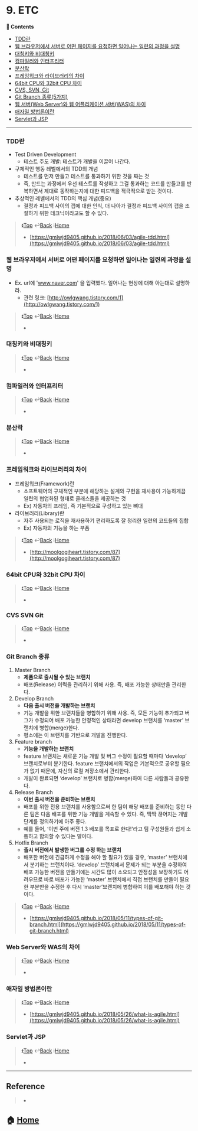 # 9. ETC
**:book: Contents**
* [TDD란](#tdd란)
* [웹 브라우저에서 서버로 어떤 페이지를 요청하면 일어나는 일련의 과정을 설명](#웹-브라우저에서-서버로-어떤-페이지를-요청하면-일어나는-일련의-과정을-설명)
* [대칭키와 비대칭키](#대칭키와-비대칭키)
* [컴파일러와 인터프리터](#컴파일러와-인터프리터)
* [분산락](#분산락)
* [프레임워크와 라이브러리의 차이](#프레임워크와-라이브러리의-차이)
* [64bit CPU와 32bit CPU 차이](#64bit-cpu와-32bit-cpu-차이)
* [CVS, SVN, Git](#cvs-svn-git)
* [Git Branch 종류(5가지)](#git-branch-종류)
* [웹 서버(Web Server)와 웹 어플리케이션 서버(WAS)의 차이](#web-server와-was의-차이)
* [애자일 방법론이란](#애자일-방법론이란)
* [Servlet과 JSP](#servlet과-jsp)

---

### TDD란
* Test Driven Development
  * 테스트 주도 개발: 테스트가 개발을 이끌어 나간다.
* 구체적인 행동 레벨에서의 TDD의 개념
  * 테스트를 먼저 만들고 테스트를 통과하기 위한 것을 짜는 것 
  * 즉, 만드는 과정에서 우선 테스트를 작성하고 그걸 통과하는 코드를 만들고를 반복하면서 제대로 동작하는지에 대한 피드백을 적극적으로 받는 것이다.
* 추상적인 레벨에서의 TDD의 핵심 개념(중요)
  * 결정과 피드백 사이의 갭에 대한 인식, 더 나아가 결정과 피드백 사이의 갭을 조절하기 위한 테크닉이라고도 할 수 있다.

> :arrow_double_up:[Top](#9-etc)    :leftwards_arrow_with_hook:[Back](https://github.com/Do-Hee/tech-interview#9-etc)    :information_source:[Home](https://github.com/Do-Hee/tech-interview#tech-interview)
> - [https://gmlwjd9405.github.io/2018/06/03/agile-tdd.html](https://gmlwjd9405.github.io/2018/06/03/agile-tdd.html)

### 웹 브라우저에서 서버로 어떤 페이지를 요청하면 일어나는 일련의 과정을 설명
* Ex. url에 'www.naver.com' 을 입력했다. 일어나는 현상에 대해 아는대로 설명하라.
  * 관련 링크: [http://owlgwang.tistory.com/1](http://owlgwang.tistory.com/1)

> :arrow_double_up:[Top](#9-etc)    :leftwards_arrow_with_hook:[Back](https://github.com/Do-Hee/tech-interview#9-etc)    :information_source:[Home](https://github.com/Do-Hee/tech-interview#tech-interview)
> - []()

### 대칭키와 비대칭키
> :arrow_double_up:[Top](#9-etc)    :leftwards_arrow_with_hook:[Back](https://github.com/Do-Hee/tech-interview#9-etc)    :information_source:[Home](https://github.com/Do-Hee/tech-interview#tech-interview)
> - []()

### 컴파일러와 인터프리터
> :arrow_double_up:[Top](#9-etc)    :leftwards_arrow_with_hook:[Back](https://github.com/Do-Hee/tech-interview#9-etc)    :information_source:[Home](https://github.com/Do-Hee/tech-interview#tech-interview)
> - []()

### 분산락
> :arrow_double_up:[Top](#9-etc)    :leftwards_arrow_with_hook:[Back](https://github.com/Do-Hee/tech-interview#9-etc)    :information_source:[Home](https://github.com/Do-Hee/tech-interview#tech-interview)
> - []()

### 프레임워크와 라이브러리의 차이
* 프레임워크(Framework)란
    * 소프트웨어의 구체적인 부분에 해당하는 설계와 구현을 재사용이 가능하게끔 일련의 협업화된 형태로 클래스들을 제공하는 것
    * Ex) 자동차의 프레임, 즉 기본적으로 구성하고 있는 뼈대
* 라이브러리(Library)란 
    * 자주 사용되는 로직을 재사용하기 편리하도록 잘 정리한 일련의 코드들의 집합
    * Ex) 자동차의 기능을 하는 부품
> :arrow_double_up:[Top](#9-etc)    :leftwards_arrow_with_hook:[Back](https://github.com/Do-Hee/tech-interview#9-etc)    :information_source:[Home](https://github.com/Do-Hee/tech-interview#tech-interview)
> - [http://moolgogiheart.tistory.com/87](http://moolgogiheart.tistory.com/87)

### 64bit CPU와 32bit CPU 차이
> :arrow_double_up:[Top](#9-etc)    :leftwards_arrow_with_hook:[Back](https://github.com/Do-Hee/tech-interview#9-etc)    :information_source:[Home](https://github.com/Do-Hee/tech-interview#tech-interview)
> - []()

### CVS SVN Git
> :arrow_double_up:[Top](#9-etc)    :leftwards_arrow_with_hook:[Back](https://github.com/Do-Hee/tech-interview#9-etc)    :information_source:[Home](https://github.com/Do-Hee/tech-interview#tech-interview)
> - []()

### Git Branch 종류
1. Master Branch
    * **제품으로 출시될 수 있는 브랜치**
    * 배포(Release) 이력을 관리하기 위해 사용. 즉, 배포 가능한 상태만을 관리한다.
2. Develop Branch
    * **다음 출시 버전을 개발하는 브랜치**
    * 기능 개발을 위한 브랜치들을 병합하기 위해 사용. 즉, 모든 기능이 추가되고 버그가 수정되어 배포 가능한 안정적인 상태라면 develop 브랜치를 ‘master’ 브랜치에 병합(merge)한다. 
    * 평소에는 이 브랜치를 기반으로 개발을 진행한다.
3. Feature branch
    * **기능을 개발하는 브랜치** 
    * feature 브랜치는 새로운 기능 개발 및 버그 수정이 필요할 때마다 ‘develop’ 브랜치로부터 분기한다. feature 브랜치에서의 작업은 기본적으로 공유할 필요가 없기 때문에, 자신의 로컬 저장소에서 관리한다. 
    * 개발이 완료되면 ‘develop’ 브랜치로 병합(merge)하여 다른 사람들과 공유한다.
4. Release Branch
    * **이번 출시 버전을 준비하는 브랜치** 
    * 배포를 위한 전용 브랜치를 사용함으로써 한 팀이 해당 배포를 준비하는 동안 다른 팀은 다음 배포를 위한 기능 개발을 계속할 수 있다. 즉, 딱딱 끊어지는 개발 단계를 정의하기에 아주 좋다. 
    * 예를 들어, ‘이번 주에 버전 1.3 배포를 목표로 한다!’라고 팀 구성원들과 쉽게 소통하고 합의할 수 있다는 말이다.
5. Hotfix Branch
    * **출시 버전에서 발생한 버그를 수정 하는 브랜치** 
    * 배포한 버전에 긴급하게 수정을 해야 할 필요가 있을 경우, ‘master’ 브랜치에서 분기하는 브랜치이다. ‘develop’ 브랜치에서 문제가 되는 부분을 수정하여 배포 가능한 버전을 만들기에는 시간도 많이 소요되고 안정성을 보장하기도 어려우므로 바로 배포가 가능한 ‘master’ 브랜치에서 직접 브랜치를 만들어 필요한 부분만을 수정한 후 다시 ‘master’브랜치에 병합하여 이를 배포해야 하는 것이다. 

> :arrow_double_up:[Top](#9-etc)    :leftwards_arrow_with_hook:[Back](https://github.com/Do-Hee/tech-interview#9-etc)    :information_source:[Home](https://github.com/Do-Hee/tech-interview#tech-interview)
> - [https://gmlwjd9405.github.io/2018/05/11/types-of-git-branch.html](https://gmlwjd9405.github.io/2018/05/11/types-of-git-branch.html)


### Web Server와 WAS의 차이
> :arrow_double_up:[Top](#9-etc)    :leftwards_arrow_with_hook:[Back](https://github.com/Do-Hee/tech-interview#9-etc)    :information_source:[Home](https://github.com/Do-Hee/tech-interview#tech-interview)
> - []()

### 애자일 방법론이란
> :arrow_double_up:[Top](#9-etc)    :leftwards_arrow_with_hook:[Back](https://github.com/Do-Hee/tech-interview#9-etc)    :information_source:[Home](https://github.com/Do-Hee/tech-interview#tech-interview)
> - [https://gmlwjd9405.github.io/2018/05/26/what-is-agile.html](https://gmlwjd9405.github.io/2018/05/26/what-is-agile.html)

### Servlet과 JSP
> :arrow_double_up:[Top](#9-etc)    :leftwards_arrow_with_hook:[Back](https://github.com/Do-Hee/tech-interview#9-etc)    :information_source:[Home](https://github.com/Do-Hee/tech-interview#tech-interview)
> - []()

---

## Reference
> - []()


## :house: [Home](https://github.com/Do-Hee/tech-interview)
